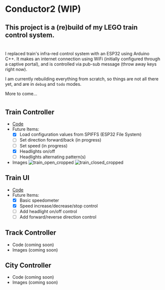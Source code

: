 # Conductor2 (WIP)

## This project is a (re)build of my LEGO train control system.

#

I replaced train's infra-red control system with an ESP32 using Arduino C++.  It makes an internet connection using WiFi (initially configured through a captive portal), and is controlled via pub-sub message (throw away keys right now).

I am currently rebuilding everything from scratch, so things are not all there yet, and are in `debug` and `todo` modes.

More to come...

#

## Train Controller
- [Code](https://github.com/aihrig/Conductor2/tree/master/train-controller/main)
- Future Items:
  - [x] Load configuration values from SPIFFS (ESP32 File System)
  - [ ] Set direction forward/back (in progress)
  - [ ] Set speed (in progress)
  - [x] Headlights on/off
  - [ ] Headlights alternating pattern(s)
- Images
![train_open_cropped](https://user-images.githubusercontent.com/12666421/127811045-a784a203-ba51-4db9-9185-d2d95f510b1f.jpg)
![train_closed_cropped](https://user-images.githubusercontent.com/12666421/127811052-e8a602e8-07c4-462c-a379-3ff2ccb4d792.jpg)

## Train UI
- [Code](https://github.com/aihrig/Conductor2/tree/master/train-ui)
- Future Items:
  - [x] Basic speedometer
  - [x] Speed increase/decrease/stop control
  - [ ] Add headlight on/off control
  - [ ] Add forward/reverse direction control

## Track Controller
- Code (coming soon)
- Images (coming soon)

## City Controller
- Code (coming soon)
- Images (coming soon)
